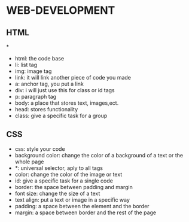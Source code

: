# WEB-DEVELOPMENT
## HTML
*<img src="https://cdn3.emoji.gg/emojis/6276-spinning-cat.gif" alt="">
* html: the code base
* li: list tag
* img: image tag
* link: it will link another piece of code you made
* a: anchor tag, you put a link
* div: i will just use this for class or id tags
* p: paragraph tag
* body: a place that stores text, images,ect.
* head: stores functionality
* class: give a specific task for a group
## CSS
* css: style your code
* background color: change the color of a background of a text or the whole page
* *: universal selector, aply to all tags
* color: change the color of the image or text
* id: give a specific task for a single code
* border: the space between padding and margin
* font size: change the size of a text
* text align: put a text or image in a specific way
* padding: a space between the element and the border
* margin: a space between border and the rest of the page
